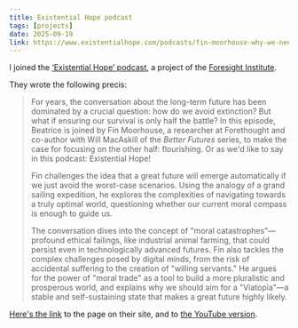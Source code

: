 ```yaml
---
title: Existential Hope podcast
tags: [projects]
date: 2025-09-19
link: https://www.existentialhope.com/podcasts/fin-moorhouse-why-we-need-to-aim-higher-than-survival
---
```


I joined the [‘Existential Hope’ podcast](https://www.existentialhope.com/podcasts), a project of the [Foresight Institute](https://foresight.org/).

They wrote the following precis:

>For years, the conversation about the long-term future has been  dominated by a crucial question: how do we avoid extinction? But what if ensuring our survival is only half the battle? In this episode,  Beatrice is joined by Fin Moorhouse, a researcher at Forethought and  co-author with Will MacAskill of the *Better Futures* series, to make the case for focusing on the other half: flourishing. Or as we'd like to say in this podcast: Existential Hope!
>
>
>Fin challenges the idea that a great future will emerge automatically if we just avoid the worst-case scenarios. Using the analogy of a grand  sailing expedition, he explores the complexities of navigating towards a truly optimal world, questioning whether our current moral compass is  enough to guide us.
>
>
>The conversation dives into the concept of  "moral catastrophes"—profound ethical failings, like industrial animal  farming, that could persist even in technologically advanced futures.  Fin also tackles the complex challenges posed by digital minds, from the risk of accidental suffering to the creation of "willing servants." He  argues for the power of "moral trade" as a tool to build a more  pluralistic and prosperous world, and explains why we should aim for a  "Viatopia"—a stable and self-sustaining state that makes a great future  highly likely.

[Here's the link](https://www.existentialhope.com/podcasts/fin-moorhouse-why-we-need-to-aim-higher-than-survival) to the page on their site, and to [the YouTube version](https://www.youtube.com/watch?v=Gx3dRRVDZ_0).